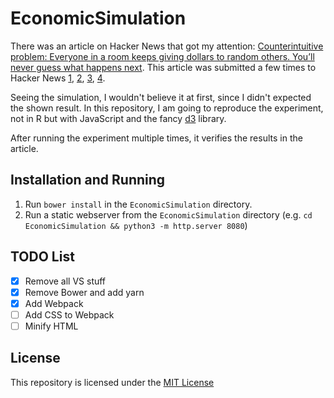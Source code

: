 ﻿# EconomicSimulation

There was an article on Hacker News that got my attention: [Counterintuitive problem: Everyone in a room keeps giving dollars to random others. You’ll never guess what happens next](http://www.decisionsciencenews.com/2017/06/19/counterintuitive-problem-everyone-room-keeps-giving-dollars-random-others-youll-never-guess-happens-next/). This article was submitted a few times to Hacker News [1](https://news.ycombinator.com/item?id=14729400), [2](https://news.ycombinator.com/item?id=14649717), [3](https://news.ycombinator.com/item?id=14634926), [4](https://news.ycombinator.com/item?id=14619857).

Seeing the simulation, I wouldn't believe it at first, since I didn't expected the shown result. In this repository, I am going to reproduce the experiment, not in R but with JavaScript and the fancy [d3](http://d3js.org/) library.

After running the experiment multiple times, it verifies the results in the article. 

## Installation and Running

1. Run `bower install` in the `EconomicSimulation` directory.
2. Run a static webserver from the `EconomicSimulation` directory (e.g. `cd EconomicSimulation && python3 -m http.server 8080`)

## TODO List

* [x] Remove all VS stuff
* [x] Remove Bower and add yarn
* [x] Add Webpack
* [ ] Add CSS to Webpack
* [ ] Minify HTML

## License

This repository is licensed under the [MIT License](LICENSE)
